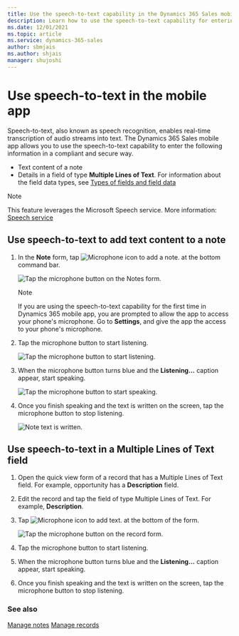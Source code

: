 ```yaml
---
title: Use the speech-to-text capability in the Dynamics 365 Sales mobile app
description: Learn how to use the speech-to-text capability for entering note's content and record's description in the Dynamics 365 Sales mobile app.
ms.date: 12/01/2021
ms.topic: article
ms.service: dynamics-365-sales
author: sbmjais
ms.author: shjais
manager: shujoshi
---
```


# Use speech-to-text in the mobile app

Speech-to-text, also known as speech recognition, enables real-time transcription of audio streams into text. The Dynamics 365 Sales mobile app allows you to use the speech-to-text capability to enter the following information in a compliant and secure way.

- Text content of a note
- Details in a field of type **Multiple Lines of Text**. For information about the field data types, see [Types of fields and field data](/dynamics365/customerengagement/on-premises/customize/types-of-fields?view=op-9-1)

> [!NOTE]
> This feature leverages the Microsoft Speech service. More information: [Speech service](/azure/cognitive-services/speech-service/)

## Use speech-to-text to add text content to a note

1. In the **Note** form, tap ![Microphone icon to add a note.](media/mic-icon-note.png "Microphone icon to add a note") at the bottom command bar.

    ![Tap the microphone button on the Notes form.](media/note-mic.png "Tap the microphone button on the Notes form")

    > [!NOTE]
    > If you are using the speech-to-text capability for the first time in Dynamics 365 mobile app, you are prompted to allow the app to access your phone's microphone. Go to **Settings**, and give the app the access to your phone's microphone.

2. Tap the microphone button to start listening.

    ![Tap the microphone button to start listening.](media/mic-to-listen.png "Tap the microphone button to start listening")

3. When the microphone button turns blue and the **Listening...** caption appear, start speaking.

    ![Tap the microphone button to start speaking.](media/mic-to-speak.png "Tap the microphone button to start speaking")

4. Once you finish speaking and the text is written on the screen, tap the microphone button to stop listening. 

    ![Note text is written.](media/note-text-speech.png "Note text is written")

## Use speech-to-text in a Multiple Lines of Text field

1. Open the quick view form of a record that has a Multiple Lines of Text field. For example, opportunity has a **Description** field.

2. Edit the record and tap the field of type Multiple Lines of Text. For example, **Description**.

3. Tap ![Microphone icon to add text.](media/mic-icon-note.png "Microphone icon to add text") at the bottom of the form.

    ![Tap the microphone button on the record form.](media/record-form-mic.png "Tap the microphone button on the record form")

4. Tap the microphone button to start listening.

5. When the microphone button turns blue and the **Listening...** caption appear, start speaking.

6. Once you finish speaking and the text is written on the screen, tap the microphone button to stop listening. 

### See also

[Manage notes](view-edit-add-note.md)
[Manage records](open-record.md)

